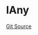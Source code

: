 # IAny
[Git Source](https://github.com/Swivel-Finance/illuminate/blob/756f41d3de7041d0b83523598284cee2b14c535e/src/interfaces/IAny.sol)


